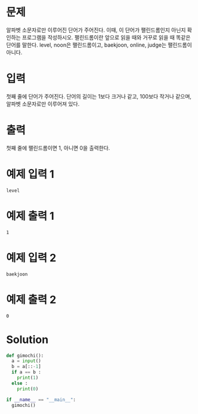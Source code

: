 # 문제
알파벳 소문자로만 이루어진 단어가 주어진다. 이때, 이 단어가 팰린드롬인지 아닌지 확인하는 프로그램을 작성하시오.
팰린드롬이란 앞으로 읽을 때와 거꾸로 읽을 때 똑같은 단어를 말한다. 
level, noon은 팰린드롬이고, baekjoon, online, judge는 팰린드롬이 아니다.

# 입력
첫째 줄에 단어가 주어진다. 단어의 길이는 1보다 크거나 같고, 100보다 작거나 같으며, 알파벳 소문자로만 이루어져 있다.

# 출력
첫째 줄에 팰린드롬이면 1, 아니면 0을 출력한다.

# 예제 입력 1 
    level
# 예제 출력 1 
    1
# 예제 입력 2 
    baekjoon
# 예제 출력 2 
    0
# Solution
```python
def gimochi():
  a = input()
  b = a[::-1]
  if a == b :
    print(1)
  else :
    print(0)

if __name__ == "__main__":
  gimochi()
```

